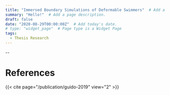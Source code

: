 ```yaml
---
title: "Immersed Boundary Simulations of Deformable Swimmers"  # Add a page title.
summary: "Hello!"  # Add a page description.
draft: false
date: "2020-08-29T00:00:00Z"  # Add today's date.
# type: "widget_page"  # Page type is a Widget Page
tags:
  - Thesis Research
---
```


--
# References
{{< cite page="/publication/guido-2019" view="2" >}}
